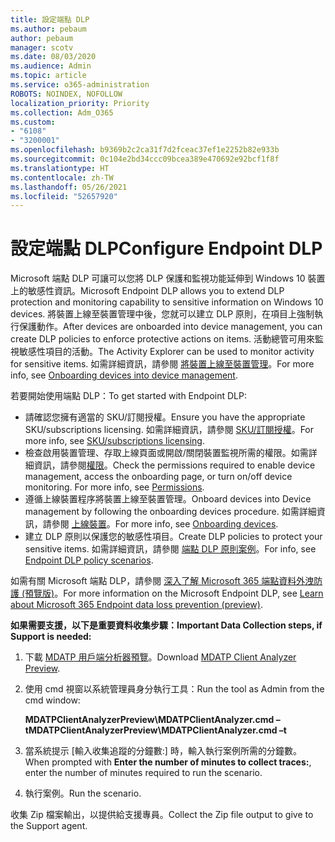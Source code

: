 ```yaml
---
title: 設定端點 DLP
ms.author: pebaum
author: pebaum
manager: scotv
ms.date: 08/03/2020
ms.audience: Admin
ms.topic: article
ms.service: o365-administration
ROBOTS: NOINDEX, NOFOLLOW
localization_priority: Priority
ms.collection: Adm_O365
ms.custom:
- "6108"
- "3200001"
ms.openlocfilehash: b9369b2c2ca31f7d2fceac37ef1e2252b82e933b
ms.sourcegitcommit: 0c104e2bd34ccc09bcea389e470692e92bcf1f8f
ms.translationtype: HT
ms.contentlocale: zh-TW
ms.lasthandoff: 05/26/2021
ms.locfileid: "52657920"
---
```

# <a name="configure-endpoint-dlp"></a><span data-ttu-id="e13f8-102">設定端點 DLP</span><span class="sxs-lookup"><span data-stu-id="e13f8-102">Configure Endpoint DLP</span></span>

<span data-ttu-id="e13f8-103">Microsoft 端點 DLP 可讓可以您將 DLP 保護和監視功能延伸到 Windows 10 裝置上的敏感性資訊。</span><span class="sxs-lookup"><span data-stu-id="e13f8-103">Microsoft Endpoint DLP allows you to extend DLP protection and monitoring capability to sensitive information on Windows 10 devices.</span></span> <span data-ttu-id="e13f8-104">將裝置上線至裝置管理中後，您就可以建立 DLP 原則，在項目上強制執行保護動作。</span><span class="sxs-lookup"><span data-stu-id="e13f8-104">After devices are onboarded into device management, you can create DLP policies to enforce protective actions on items.</span></span> <span data-ttu-id="e13f8-105">活動總管可用來監視敏感性項目的活動。</span><span class="sxs-lookup"><span data-stu-id="e13f8-105">The Activity Explorer can be used to monitor activity for sensitive items.</span></span> <span data-ttu-id="e13f8-106">如需詳細資訊，請參閱 [將裝置上線至裝置管理](/microsoft-365/compliance/endpoint-dlp-getting-started#onboarding-devices-into-device-management)。</span><span class="sxs-lookup"><span data-stu-id="e13f8-106">For more info, see [Onboarding devices into device management](/microsoft-365/compliance/endpoint-dlp-getting-started#onboarding-devices-into-device-management).</span></span>  

<span data-ttu-id="e13f8-107">若要開始使用端點 DLP：</span><span class="sxs-lookup"><span data-stu-id="e13f8-107">To get started with Endpoint DLP:</span></span>

- <span data-ttu-id="e13f8-108">請確認您擁有適當的 SKU/訂閱授權。</span><span class="sxs-lookup"><span data-stu-id="e13f8-108">Ensure you have the appropriate SKU/subscriptions licensing.</span></span> <span data-ttu-id="e13f8-109">如需詳細資訊，請參閱 [SKU/訂閱授權](/microsoft-365/compliance/endpoint-dlp-getting-started#skusubscriptions-licensing)。</span><span class="sxs-lookup"><span data-stu-id="e13f8-109">For more info, see [SKU/subscriptions licensing](/microsoft-365/compliance/endpoint-dlp-getting-started#skusubscriptions-licensing).</span></span>
- <span data-ttu-id="e13f8-p103">檢查啟用裝置管理、存取上線頁面或開啟/關閉裝置監視所需的權限。如需詳細資訊，請參閱[權限](/microsoft-365/compliance/endpoint-dlp-getting-started#permissions)。</span><span class="sxs-lookup"><span data-stu-id="e13f8-p103">Check the permissions required to enable device management, access the onboarding page, or turn on/off device monitoring. For more info, see [Permissions](/microsoft-365/compliance/endpoint-dlp-getting-started#permissions).</span></span>
- <span data-ttu-id="e13f8-112">遵循上線裝置程序將裝置上線至裝置管理。</span><span class="sxs-lookup"><span data-stu-id="e13f8-112">Onboard devices into Device management by following the onboarding devices procedure.</span></span> <span data-ttu-id="e13f8-113">如需詳細資訊，請參閱 [上線裝置](/microsoft-365/compliance/endpoint-dlp-getting-started#onboarding-devices)。</span><span class="sxs-lookup"><span data-stu-id="e13f8-113">For more info, see [Onboarding devices](/microsoft-365/compliance/endpoint-dlp-getting-started#onboarding-devices).</span></span> 
- <span data-ttu-id="e13f8-114">建立 DLP 原則以保護您的敏感性項目。</span><span class="sxs-lookup"><span data-stu-id="e13f8-114">Create DLP policies to protect your sensitive items.</span></span> <span data-ttu-id="e13f8-115">如需詳細資訊，請參閱 [端點 DLP 原則案例](/microsoft-365/compliance/endpoint-dlp-using?view=o365-worldwide#endpoint-dlp-policy-scenarios)。</span><span class="sxs-lookup"><span data-stu-id="e13f8-115">For info, see [Endpoint DLP policy scenarios](/microsoft-365/compliance/endpoint-dlp-using?view=o365-worldwide#endpoint-dlp-policy-scenarios).</span></span>

<span data-ttu-id="e13f8-116">如需有關 Microsoft 端點 DLP，請參閱 [深入了解 Microsoft 365 端點資料外洩防護 (預覽版)](/microsoft-365/compliance/endpoint-dlp-learn-about)。</span><span class="sxs-lookup"><span data-stu-id="e13f8-116">For more information on the Microsoft Endpoint DLP, see [Learn about Microsoft 365 Endpoint data loss prevention (preview)](/microsoft-365/compliance/endpoint-dlp-learn-about).</span></span>

<span data-ttu-id="e13f8-117">**如果需要支援，以下是重要資料收集步驟：**</span><span class="sxs-lookup"><span data-stu-id="e13f8-117">**Important Data Collection steps, if Support is needed:**</span></span>

1. <span data-ttu-id="e13f8-118">下載 [MDATP 用戶端分析器預覽](https://aka.ms/betamdatpanalyzer)。</span><span class="sxs-lookup"><span data-stu-id="e13f8-118">Download [MDATP Client Analyzer Preview](https://aka.ms/betamdatpanalyzer).</span></span>
1. <span data-ttu-id="e13f8-119">使用 cmd 視窗以系統管理員身分執行工具：</span><span class="sxs-lookup"><span data-stu-id="e13f8-119">Run the tool as Admin from the cmd window:</span></span>

    <span data-ttu-id="e13f8-120">**MDATPClientAnalyzerPreview\MDATPClientAnalyzer.cmd –t**</span><span class="sxs-lookup"><span data-stu-id="e13f8-120">**MDATPClientAnalyzerPreview\MDATPClientAnalyzer.cmd –t**</span></span>

1. <span data-ttu-id="e13f8-121">當系統提示 [輸入收集追蹤的分鐘數:] 時，輸入執行案例所需的分鐘數。</span><span class="sxs-lookup"><span data-stu-id="e13f8-121">When prompted with **Enter the number of minutes to collect traces:**, enter the number of minutes required to run the scenario.</span></span>
1. <span data-ttu-id="e13f8-122">執行案例。</span><span class="sxs-lookup"><span data-stu-id="e13f8-122">Run the scenario.</span></span>

<span data-ttu-id="e13f8-123">收集 Zip 檔案輸出，以提供給支援專員。</span><span class="sxs-lookup"><span data-stu-id="e13f8-123">Collect the Zip file output to give to the Support agent.</span></span>
